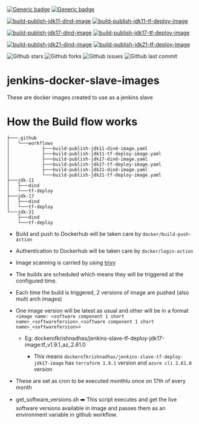[![Generic badge](https://img.shields.io/badge/maintained-yes-6acb14.svg)](https://shields.io/)
[![Generic badge](https://img.shields.io/badge/maintained%20by-githubofkrishnadhas-6acb14.svg)](https://shields.io/)

[![build-publish-jdk11-dind-image](https://github.com/devwithkrishna/jenkins-docker-slave-images/actions/workflows/build-publish-jdk11-dind-image.yaml/badge.svg)](https://github.com/devwithkrishna/jenkins-docker-slave-images/actions/workflows/build-publish-jdk11-dind-image.yaml)
[![build-publish-jdk11-tf-deploy-image](https://github.com/devwithkrishna/jenkins-docker-slave-images/actions/workflows/build-publish-jdk11-tf-depoy-image.yaml/badge.svg)](https://github.com/devwithkrishna/jenkins-docker-slave-images/actions/workflows/build-publish-jdk11-tf-depoy-image.yaml)

[![build-publish-jdk17-dind-image](https://github.com/devwithkrishna/jenkins-docker-slave-images/actions/workflows/build-publish-jdk17-dind-image.yaml/badge.svg)](https://github.com/devwithkrishna/jenkins-docker-slave-images/actions/workflows/build-publish-jdk17-dind-image.yaml)
[![build-publish-jdk17-tf-deploy-image](https://github.com/devwithkrishna/jenkins-docker-slave-images/actions/workflows/build-publish-jdk17-tf-depoy-image.yaml/badge.svg)](https://github.com/devwithkrishna/jenkins-docker-slave-images/actions/workflows/build-publish-jdk17-tf-depoy-image.yaml)

[![build-publish-jdk21-dind-image](https://github.com/devwithkrishna/jenkins-docker-slave-images/actions/workflows/build-publish-jdk21-dind-image.yaml/badge.svg)](https://github.com/devwithkrishna/jenkins-docker-slave-images/actions/workflows/build-publish-jdk21-dind-image.yaml)
[![build-publish-jdk21-tf-deploy-image](https://github.com/devwithkrishna/jenkins-docker-slave-images/actions/workflows/build-publish-jdk21-tf-depoy-image.yaml/badge.svg)](https://github.com/devwithkrishna/jenkins-docker-slave-images/actions/workflows/build-publish-jdk21-tf-depoy-image.yaml)

![Github stars](https://badgen.net/github/stars/devwithkrishna/jenkins-docker-slave-images?icon=github&label=stars)
![Github forks](https://badgen.net/github/forks/devwithkrishna/jenkins-docker-slave-images?icon=github&label=forks)
![Github issues](https://img.shields.io/github/issues/devwithkrishna/jenkins-docker-slave-images)
![Github last commit](https://img.shields.io/github/last-commit/devwithkrishna/jenkins-docker-slave-images)

# jenkins-docker-slave-images
These are docker images created to use as a jenkins slave

# How the Build flow works

```shell
├───.github
│   └───workflows
│            ├───build-publish-jdk11-dind-image.yaml
│            ├───build-publish-jdk11-tf-deploy-image.yaml
│            ├───build-publish-jdk17-dind-image.yaml
│            ├───build-publish-jdk17-tf-deploy-image.yaml
│            ├───build-publish-jdk21-dind-image.yaml
│            └───build-publish-jdk21-tf-deploy-image.yaml
├───jdk-11
│   ├───dind
│   └───tf-deploy
├───jdk-17
│   ├───dind
│   └───tf-deploy
└───jdk-21
    ├───dind
    └───tf-deploy
```

* Build and push to Dockerhub will be taken care by ``docker/build-push-action``

* Authentication to Dockerhub will be taken care by ``docker/login-action`` 

* Image scanning is carried by using [trivy](https://github.com/aquasecurity/trivy)  

* The builds are scheduled which means they will be triggered at the configured time.  

* Each time the build is triggered, 2 versions of image are pushed (also multi arch images)

* One image version will be latest as usual and other will be in a format `<image name: <software component 1 short name>_<softwarefersion>_<software component 1 short name>_<softwarefersion>>`

  * Eg: dockerofkrishnadhas/jenkins-slave-tf-deploy-jdk17-image:tf_v1.9.1_az_2.61.0
        
    * This means `dockerofkrishnadhas/jenkins-slave-tf-deploy-jdk17-image` has `terraform 1.9.1` version and `azure cli 2.61.0` version

* These are set as cron to be executed monthlu once on 17th of every month

* get_software_versions.sh ➡️ This script executes and get the live software versions available in image and passes them as an environment variable in github workflow.